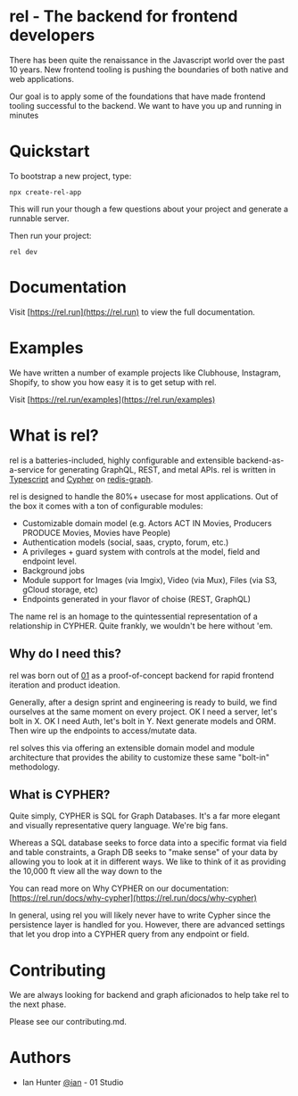 # rel - The backend for frontend developers

There has been quite the renaissance in the Javascript world over the past 10 years. New frontend tooling is pushing the boundaries of both native and web applications.

Our goal is to apply some of the foundations that have made frontend tooling successful to the backend. We want to have you up and running in minutes

# Quickstart

To bootstrap a new project, type:

`npx create-rel-app`

This will run your though a few questions about your project and generate a runnable server.

Then run your project:

`rel dev`

# Documentation

Visit [https://rel.run](https://rel.run) to view the full documentation.

# Examples

We have written a number of example projects like Clubhouse, Instagram, Shopify, to show you how easy it is to get setup with rel.

Visit [https://rel.run/examples](https://rel.run/examples)

# What is rel?

rel is a batteries-included, highly configurable and extensible backend-as-a-service for generating GraphQL, REST, and metal APIs. rel is written in [Typescript](https://www.typescriptlang.org/) and [Cypher](http://www.opencypher.org/) on [redis-graph](http://www.opencypher.org/).

rel is designed to handle the 80%+ usecase for most applications. Out of the box it comes with a ton of configurable modules:

- Customizable domain model (e.g. Actors ACT IN Movies, Producers PRODUCE Movies, Movies have People)
- Authentication models (social, saas, crypto, forum, etc.)
- A privileges + guard system with controls at the model, field and endpoint level.
- Background jobs
- Module support for Images (via Imgix), Video (via Mux), Files (via S3, gCloud storage, etc)
- Endpoints generated in your flavor of choise (REST, GraphQL)

The name rel is an homage to the quintessential representation of a relationship in CYPHER. Quite frankly, we wouldn't be here without 'em.

## Why do I need this?

rel was born out of [01](https://01.studio) as a proof-of-concept backend for rapid frontend iteration and product ideation.

Generally, after a design sprint and engineering is ready to build, we find ourselves at the same moment on every project. OK I need a server, let's bolt in X. OK I need Auth, let's bolt in Y. Next generate models and ORM. Then wire up the endpoints to access/mutate data.

rel solves this via offering an extensible domain model and module architecture that provides the ability to customize these same "bolt-in" methodology.

## What is CYPHER?

Quite simply, CYPHER is SQL for Graph Databases. It's a far more elegant and visually representative query language. We're big fans.

Whereas a SQL database seeks to force data into a specific format via field and table constraints, a Graph DB seeks to "make sense" of your data by allowing you to look at it in different ways. We like to think of it as providing the 10,000 ft view all the way down to the

You can read more on Why CYPHER on our documentation: [https://rel.run/docs/why-cypher](https://rel.run/docs/why-cypher)

In general, using rel you will likely never have to write Cypher since the persistence layer is handled for you. However, there are advanced settings that let you drop into a CYPHER query from any endpoint or field.

# Contributing

We are always looking for backend and graph aficionados to help take rel to the next phase.

Please see our contributing.md.

# Authors

- Ian Hunter [@ian](https://github.com/ian) - 01 Studio
